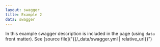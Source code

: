 ```yaml
---
layout: swagger
title: Example 2
data: swagger
---
```


In this example swagger description is included in the page (using `data` front
matter). See [source file]("{{/_data/swagger.yml | relative_url}}")

